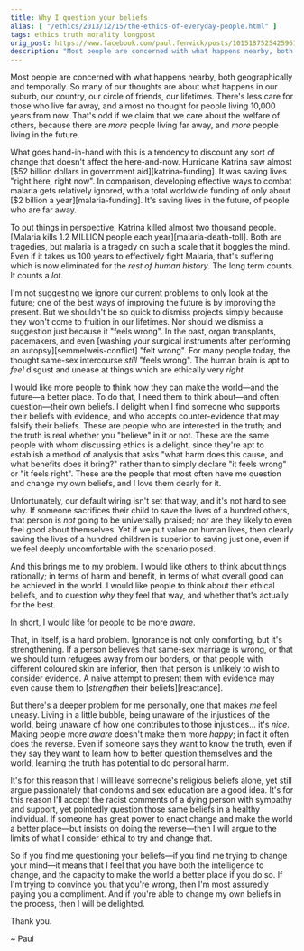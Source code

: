 ```yaml
---
title: Why I question your beliefs
alias: [ "/ethics/2013/12/15/the-ethics-of-everyday-people.html" ]
tags: ethics truth morality longpost
orig_post: https://www.facebook.com/paul.fenwick/posts/10151875254259611
description: "Most people are concerned with what happens nearby, both. So many of our thoughts are about what happens in our suburb, our country, our circle of friends, our lifetimes. That's odd if we claim that we care about the welfare of others..."
---
```


Most people are concerned with what happens nearby, both geographically and
temporally. So many of our thoughts are about what happens in our suburb, our
country, our circle of friends, our lifetimes. There's less care for those who
live far away, and almost no thought for people living 10,000 years from now.
That's odd if we claim that we care about the welfare of others, because there
are *more* people living far away, and *more* people living in the future.

<!--more-->

What goes hand-in-hand with this is a tendency to discount any sort of change
that doesn't affect the here-and-now. Hurricane Katrina saw almost
[$52 billion dollars in government aid][katrina-funding]. It was saving lives "right
here, right now". In comparison, developing effective ways to combat malaria
gets relatively ignored, with a total worldwide funding of only about 
[$2 billion a year][malaria-funding]. It's saving lives in the future, of people who
are far away.

To put things in perspective, Katrina killed almost two thousand people.
[Malaria kills 1.2 MILLION people each year][malaria-death-toll]. Both are
tragedies, but malaria is a tragedy on such a scale that it boggles the mind.
Even if it takes us 100 years to effectively fight Malaria, that's suffering
which is now eliminated for the *rest of human history*. The long term counts.
It counts a *lot*.

I'm not suggesting we ignore our current problems to only look at the future;
one of the best ways of improving the future is by improving the present. But
we shouldn't be so quick to dismiss projects simply because they won't come to
fruition in our lifetimes. Nor should we dismiss a suggestion just because it
"feels wrong". In the past, organ transplants, pacemakers, and even
[washing your surgical instruments after performing an autopsy][semmelweis-conflict]
"felt wrong". For many people today, the thought same-sex intercourse *still*
"feels wrong". The human brain is apt to *feel* disgust and unease at things
which are ethically very *right*.

I would like more people to think how they can make the world—and the future—a
better place. To do that, I need them to think about—and often question—their
own beliefs. I delight when I find someone who supports their beliefs with
evidence, and who accepts counter-evidence that may falsify their beliefs.
These are people who are interested in the truth; and the truth is real whether
you "believe" in it or not. These are the same people with whom discussing
ethics is a delight, since they're apt to establish a method of analysis that
asks "what harm does this cause, and what benefits does it bring?" rather than
to simply declare "it feels wrong" or "it feels right". These are the people
that most often have me question and change my own beliefs, and I love them
dearly for it.

Unfortunately, our default wiring isn't set that way, and it's not hard to see
why. If someone sacrifices their child to save the lives of a hundred others,
that person is *not* going to be universally praised; nor are they likely to
even feel good about themselves. Yet if we put value on human lives, then
clearly saving the lives of a hundred children is superior to saving just one,
even if we feel deeply uncomfortable with the scenario posed.

And this brings me to my problem. I would like others to think about things
rationally; in terms of harm and benefit, in terms of what overall good can be
achieved in the world. I would like people to think about their ethical
beliefs, and to question *why* they feel that way, and whether that's actually
for the best.

In short, I would like for people to be more *aware*.

That, in itself, is a hard problem. Ignorance is not only comforting, but it's
strengthening. If a person believes that same-sex marriage is wrong, or that we
should turn refugees away from our borders, or that people with different
coloured skin are inferior, then that person is unlikely to wish to consider
evidence. A naive attempt to present them with evidence may even cause them to
[*strengthen* their beliefs][reactance].

But there's a deeper problem for me personally, one that makes *me* feel
uneasy. Living in a little bubble, being unaware of the injustices of the
world, being unaware of how one contributes to those injustices... it's *nice*.
Making people more *aware* doesn't make them more *happy*; in fact it often
does the reverse. Even if someone says they want to know the truth, even if
they say they want to learn how to better question themselves and the world,
learning the truth has potential to do personal harm.

It's for this reason that I will leave someone's religious beliefs alone, yet
still argue passionately that condoms and sex education are a good idea. It's
for this reason I'll accept the racist comments of a dying person with sympathy
and support, yet pointedly question those same beliefs in a healthy individual.
If someone has great power to enact change and make the world a better
place—but insists on doing the reverse—then I will argue to the limits of what
I consider ethical to try and change that.

So if you find me questioning your beliefs—if you find me trying to change your
mind—it means that I feel that you have both the intelligence to change, and
the capacity to make the world a better place if you do so. If I'm trying to
convince you that you're wrong, then I'm most assuredly paying you a
compliment. And if you're able to change my own beliefs in the process, then I
will be delighted.

Thank you.

~ Paul
